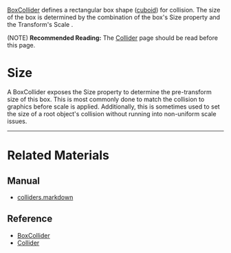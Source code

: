 [BoxCollider](https://github.com/zeroengineteam/ZeroDocs/code_reference/class_reference/BoxCollider.markdown) defines a rectangular box shape ([cuboid](https://en.wikipedia.org/wiki/Cuboid )) for collision. The size of the box is determined by the combination of the box's Size  property and the Transform's Scale .

(NOTE) **Recommended Reading:** The [Collider](https://github.com/zeroengineteam/ZeroDocs/zero_editor_documentation/zeromanual/physics/colliders.markdown) page should be read before this page.

 #  Size
A BoxCollider exposes the Size  property to determine the pre-transform size of this box. This is most commonly done to match the collision to graphics before scale is applied. Additionally, this is sometimes used to set the size of a root object's collision without running into non-uniform scale issues.

---
 #  Related Materials
 ##  Manual
- [colliders.markdown](https://github.com/zeroengineteam/ZeroDocs/zero_editor_documentation/zeromanual/physics/colliders.markdown)

 ##  Reference
- [BoxCollider](https://github.com/zeroengineteam/ZeroDocs/code_reference/class_reference/BoxCollider.markdown)
- [Collider](https://github.com/zeroengineteam/ZeroDocs/code_reference/class_reference/Collider.markdown) 

 